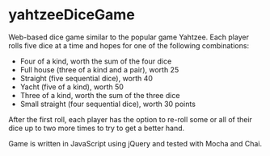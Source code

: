 yahtzeeDiceGame
===============
Web-based dice game similar to the popular game Yahtzee. Each player rolls five dice at a time and hopes for one of the following combinations:

* Four of a kind, worth the sum of the four dice
* Full house (three of a kind and a pair), worth 25
* Straight (five sequential dice), worth 40
* Yacht (five of a kind), worth 50
* Three of a kind, worth the sum of the three dice
* Small straight (four sequential dice), worth 30 points

After the first roll, each player has the option to re-roll some or all of their dice up to two more times to try to get a better hand.

Game is written in JavaScript using jQuery and tested with Mocha and Chai.
